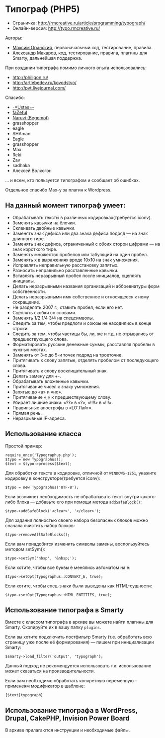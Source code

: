Типограф (PHP5)
===============

- Страничка: http://rmcreative.ru/article/programming/typograph/
- Онлайн-версия: http://typo.rmcreative.ru/

Авторы:

- [Максим Оранский](http://smee-again.livejournal.com/), первоначальный код, тестирование, правила.
- [Александр Макаров](http://rmcreative.ru), код, тестирование, правила, плагины для Smarty, дальнейшая поддержка.
 
При создании типографа помимо личного опыта использовались:

- http://philigon.ru/
- http://artlebedev.ru/kovodstvo/
- http://pvt.livejournal.com/
 
Спасибо:

- [-=Ustas=-](http://vingrad.ru/@-=Ustas=-/)
- [faZeful](http://fazeful.ru/)
- [Naruvi (Begemot)](http://priop.ru/)
- grasshopper
- eagle
- SHAman
- Eagle
- grasshopper
- Max
- Reki
- Zav
- sadhaka
- Алексей Волкогон

… и всем, кто пользуется типографом и сообщает об ошибках.

Отдельное спасибо Max-у за плагин к Wordpress.



На данный момент типограф умеет:
--------------------------------

- Обрабатывать тексты в различных кодировках(требуется iconv).
- Заменять кавычки на ёлочки.
- Склеивать двойные кавычки.
- Заменять знак дефиса или два знака дефиса подряд — на знак длинного тире.
- Заменять знак дефиса, ограниченный с обоих сторон цифрами — на знак короткого тире.
- Заменять множество пробелов или табуляций на один пробел.
- Заменять х в выражениях вроде 10x10 на знак умножения.
- Исправлять неправильную расстановку запятых.
- Разносить неправильно расставленные кавычки.
- Вставлять неразрывный пробел после инициалов, сцеплять инициалы.
- Делать неразрывными названия организаций и аббревиатуры форм собственности.
- Делать неразрывными имя собственное и относящееся к нему сокращение.
- Не разделять 2007 г., ставить пробел, если его нет.
- Сцеплять скобки со словами.
- Заменять 1/2 1/4 3/4 на спецсимволы.
- Следить за тем, чтобы предлоги и союзы не находились в конце строки.
- Следить за тем, чтобы частицы бы, ли, же и т.д. не отрывались от предшествующего слова.
- Форматировать русские денежные суммы, расставляя пробелы в нужных местах.
- Заменять от 3-х до 5-и точек подряд на троеточие.
- Притягивать к слову запятые, отделять пробелом от последующего слова.
- Притягивать к слову восклицательный знак.
- Делать замену для +-.
- Обрабатывать вложенные кавычки.
- Притягивание чисел к знаку умножения.
- Запятые до «а» и «но».
- Притягивание «;» к предшествующему слову.
- Убирает лишние знаки: «??» в «?», «!!!!» в «!!!».
- Правильные апострофы в «LO'Лайт».
- Прямая речь.
- Неразрывные IP-адреса.

Использование класса
--------------------

Простой пример:

~~~
require_once('Typographus.php');
$typo = new Typographus();
$text = $typo->process($text);
~~~

Для обработки текста в кодировке, отличной от `WINDOWS-1251`, укажите кодировку в
конструкторе(требуется iconv):

~~~
$typo = new Typographus('UTF-8');
~~~

Если возникнет необходимость не обрабатывать текст внутри какого-либо блока —
добавьте его при помощи метода `addSafeBlock()`:

~~~
$typo->addSafeBlock('<clear>', '</clear>');
~~~

Для задания полностью своего набора безопасных блоков можно сначала очистить набор блоков:

~~~
$typo->removeAllSafeBlocks(); 
~~~

Если вам понадобится изменить символы замены, воспользуйтесь методом setSym():

~~~
$typo->setSym('nbsp', '&nbsp;');
~~~

Если хотите, чтобы все буквы ё менялись автоматом на е:

~~~
$typo->setOpt(Typographus::CONVERT_E, true);
~~~

Если хотите, чтобы спец-знаки были выведены как HTML-сущности:

~~~
$typo->setOpt(Typographus::HTML_ENTITIES, true);
~~~

Использование типографа в Smarty
--------------------------------

Вместе с классом типографа в архиве вы можете найти плагины для Smarty.
Скопируйте их в вашу папку `plugins`.

Если вы хотите подключить постфильтр Smarty (т.е. обработать всю страницу уже
после её формирования) — пишем при инициализации Smarty:

~~~
$smarty->load_filter('output', 'typograph');
~~~

Данный подход не рекомендуется использовать т.к. использование может сказаться на производительности.


Если вам необходимо обработать конкретную переменную - применеям модификатор в
шаблоне:

~~~
{$text|typograph}
~~~

Использование типографа в WordPress, Drupal, CakePHP, Invision Power Board
--------------------------------------------------------------------------

В архиве прилагаются инструкции и необходимые файлы.